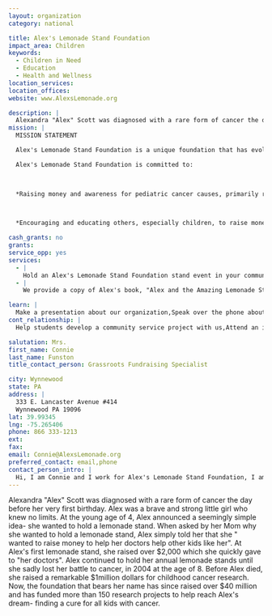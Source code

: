 ```yaml
---
layout: organization
category: national

title: Alex's Lemonade Stand Foundation
impact_area: Children
keywords: 
  - Children in Need
  - Education
  - Health and Wellness
location_services: 
location_offices: 
website: www.AlexsLemonade.org

description: |
  Alexandra "Alex" Scott was diagnosed with a rare form of cancer the day before her very first birthday. Alex was a brave and strong little girl who knew no limits. At the young age of 4, Alex announced a seemingly simple idea- she wanted to hold a lemonade stand. When asked by her Mom why she wanted to hold a lemonade stand, Alex simply told her that she " wanted to raise money to help her doctors help other kids like her". At Alex's first lemonade stand, she raised over $2,000 which she quickly gave to "her doctors". Alex continued to hold her annual lemonade stands until she sadly lost her battle to cancer, in 2004 at the age of 8. Before Alex died, she raised a remarkable $1million dollars for childhood cancer research. Now, the foundation that bears her name has since raised over $40 million and has funded more than 150 research projects to help reach Alex's dream- finding a cure for all kids with cancer.
mission: |
  MISSION STATEMENT

  Alex's Lemonade Stand Foundation is a unique foundation that has evolved from a young cancer patient's front yard lemonade stand to a nationwide fundraising movement for childhood cancer.

  Alex's Lemonade Stand Foundation is committed to:

  

  *Raising money and awareness for pediatric cancer causes, primarily research into new cures and treatments.

  

  *Encouraging and educating others, especially children, to raise money for Alex's Lemonade Stand Foundation for childhood cancer. 

cash_grants: no
grants: 
service_opp: yes
services: 
  - |
    Hold an Alex's Lemonade Stand Foundation stand event in your community. Hand out lemonade for donations of any amount, just like Alex did, while educating your surrounding community about Alex and her foundation. The need for childhood cancer research is severly underfunded, Alex proved how strong the power of one can be and that no matter your age, you can make a difference in the battle against childhood cancer, one cup at a time.
  - |
    We provide a copy of Alex's book, "Alex and the Amazing Lemonade Stand" to schools who request our book from our website. Request a book for a local elementary school and go and read the book to a certain grade or the entire school. Finish your visit with hosting a Alex's Lemonade Stand with the children you read the book to.

learn: |
  Make a presentation about our organization,Speak over the phone about our work
cont_relationship: |
  Help students develop a community service project with us,Attend an in-school Check Award Assembly if we receive a grant,Help students tell local newspapers and media about their grant and/or project with us

salutation: Mrs.
first_name: Connie
last_name: Funston
title_contact_person: Grassroots Fundraising Specialist

city: Wynnewood
state: PA
address: |
  333 E. Lancaster Avenue #414  
  Wynnewood PA 19096
lat: 39.99345
lng: -75.265406
phone: 866 333-1213
ext: 
fax: 
email: Connie@AlexsLemonade.org
preferred_contact: email,phone
contact_person_intro: |
  Hi, I am Connie and I work for Alex's Lemonade Stand Foundation, I am a Grassroots Fundraising Specialist- what does that mean? I work with a lot of teachers and students to come up with fun and creative fundraisers to host for Alex's Lemonade Stand Foundation, like holding a lemonade stand or bake sale or walk-a-thon. Alex was very inspirational and I believe all children have the ability to inspire others to get involved.
---
```

Alexandra "Alex" Scott was diagnosed with a rare form of cancer the day before her very first birthday. Alex was a brave and strong little girl who knew no limits. At the young age of 4, Alex announced a seemingly simple idea- she wanted to hold a lemonade stand. When asked by her Mom why she wanted to hold a lemonade stand, Alex simply told her that she " wanted to raise money to help her doctors help other kids like her". At Alex's first lemonade stand, she raised over $2,000 which she quickly gave to "her doctors". Alex continued to hold her annual lemonade stands until she sadly lost her battle to cancer, in 2004 at the age of 8. Before Alex died, she raised a remarkable $1million dollars for childhood cancer research. Now, the foundation that bears her name has since raised over $40 million and has funded more than 150 research projects to help reach Alex's dream- finding a cure for all kids with cancer.